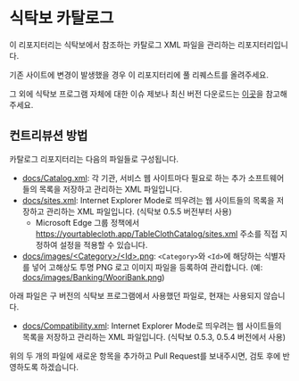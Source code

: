# 식탁보 카탈로그

이 리포지터리는 식탁보에서 참조하는 카탈로그 XML 파일을 관리하는 리포지터리입니다.

기존 사이트에 변경이 발생했을 경우 이 리포지터리에 풀 리퀘스트를 올려주세요.

그 외에 식탁보 프로그램 자체에 대한 이슈 제보나 최신 버전 다운로드는 [이곳](https://github.com/yourtablecloth/TableCloth)을 참고해주세요.

## 컨트리뷰션 방법

카탈로그 리포지터리는 다음의 파일들로 구성됩니다.

- [docs/Catalog.xml](docs/Catalog.xml): 각 기관, 서비스 웹 사이트마다 필요로 하는 추가 소프트웨어들의 목록을 저장하고 관리하는 XML 파일입니다.
- [docs/sites.xml](docs/sites.xml): Internet Explorer Mode로 띄우려는 웹 사이트들의 목록을 저장하고 관리하는 XML 파일입니다. (식탁보 0.5.5 버전부터 사용)
  - Microsoft Edge 그룹 정책에서 https://yourtablecloth.app/TableClothCatalog/sites.xml 주소를 직접 지정하여 설정을 적용할 수 있습니다.
- [docs/images/&lt;Category&gt;/&lt;Id&gt;.png](docs/images/): `<Category>`와 `<Id>`에 해당하는 식별자를 넣어 고해상도 투명 PNG 로고 이미지 파일을 등록하여 관리합니다. (예: [docs/images/Banking/WooriBank.png](docs/images/Banking/WooriBank.png))

아래 파일은 구 버전의 식탁보 프로그램에서 사용했던 파일로, 현재는 사용되지 않습니다.

- [docs/Compatibility.xml](docs/Compatibility.xml): Internet Explorer Mode로 띄우려는 웹 사이트들의 목록을 저장하고 관리하는 XML 파일입니다. (식탁보 0.5.3, 0.5.4 버전에서 사용)

위의 두 개의 파일에 새로운 항목을 추가하고 Pull Request를 보내주시면, 검토 후에 반영하도록 하겠습니다.
